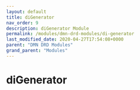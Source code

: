 ```yaml
---
layout: default
title: diGenerator 
nav_order: 9
description: diGenerator Module
permalink: /modules/dmn-drd-modules/di-generator
last_modified_date: 2020-04-27T17:54:08+0000
parent: "DMN DRD Modules"
grand_parent: "Modules"
---
```


# diGenerator